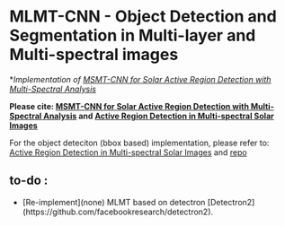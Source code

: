 # MLMT-CNN - Object Detection and Segmentation in Multi-layer and Multi-spectral images


**Implementation of [MSMT-CNN for Solar Active Region Detection with Multi-Spectral Analysis](https://doi.org/10.1007/s42979-022-01088-y)*

**Please cite: [MSMT-CNN for Solar Active Region Detection with Multi-Spectral Analysis](https://doi.org/10.1007/s42979-022-01088-y) and [Active Region Detection in Multi-spectral Solar Images](https://www.scitepress.org/Link.aspx?doi=10.5220/0010310504520459)**


For the object deteciton (bbox based) implementation, please refer to: [Active Region Detection in Multi-spectral Solar Images](https://www.scitepress.org/Link.aspx?doi=10.5220/0010310504520459)
and [repo](https://github.com/MjdMahasneh/Active_Region_Detection_in_Multi-spectral_Solar_Images)


## **to-do :**
<ul>
  <li> [Re-implement](none) MLMT based on detectron [Detectron2](https://github.com/facebookresearch/detectron2).</li>
</ul>
